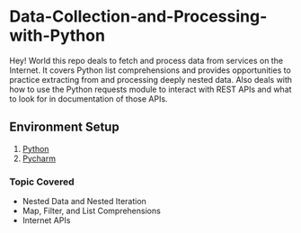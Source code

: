 # Data-Collection-and-Processing-with-Python
Hey! World this repo deals to fetch and process data from services on the Internet. It covers Python list comprehensions and provides opportunities to practice extracting from and processing deeply nested data. Also deals with how to use the Python requests module to interact with REST APIs and what to look for in documentation of those APIs.

## Environment Setup
1. [Python](https://www.python.org/downloads/)
2. [Pycharm](https://www.jetbrains.com/pycharm/download/#section=windows)


### Topic Covered
- Nested Data and Nested Iteration
- Map, Filter, and List Comprehensions
- Internet APIs

